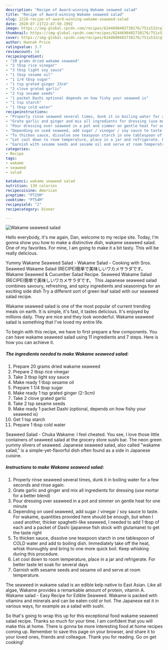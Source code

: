 ```yaml
---
description: "Recipe of Award-winning Wakame seaweed salad"
title: "Recipe of Award-winning Wakame seaweed salad"
slug: 2218-recipe-of-award-winning-wakame-seaweed-salad
date: 2020-07-21T22:47:50.199Z
image: https://img-global.cpcdn.com/recipes/6244690402738176/751x532cq70/wakame-seaweed-salad-recipe-main-photo.jpg
thumbnail: https://img-global.cpcdn.com/recipes/6244690402738176/751x532cq70/wakame-seaweed-salad-recipe-main-photo.jpg
cover: https://img-global.cpcdn.com/recipes/6244690402738176/751x532cq70/wakame-seaweed-salad-recipe-main-photo.jpg
author: Hannah Price
ratingvalue: 3.7
reviewcount: 14
recipeingredient:
- "20 grams dried wakame seaweed"
- "2 tbsp rice vinegar"
- "3 tbsp light soy sauce"
- "1 tbsp sesame oil"
- "1 1/4 tbsp sugar"
- "1 tsp grated ginger 23cm"
- "2 clove grated garlic"
- "2 tsp sesame seeds"
- "1 packet Dashi optional depends on how fishy your seaweed is"
- "1 tsp starch"
- "1 tbsp cold water"
recipeinstructions:
- "Properly rinse seaweed several times, dunk it in boiling water for a few seconds and rinse again."
- "Grate garlic and ginger and mix all ingredients for dressing (use mortar for a better blend)"
- "Pour dressing over seaweed in a pot and simmer on gentle heat for one minute"
- "Depending on used seaweed, add sugar / vinegar / soy sauce to taste. For wakame, quantities provided here should be enough, but when I used another, thicker spaghetti-like seaweed, I needed to add 1 tbsp of each and a packet of Dashi (japanese fish stock with glutamane) to get the taste right"
- "To thicken sauce, dissolve one teaspoon starch in one tablespoon of COLD water and add to boiling dish. Immediately take off the heat, whisk thoroughly and bring to one more quick boil. Keep whisking during this procedure."
- "Let cool down to room temperature, place in a jar and refrigerate. For better taste let soak for several days"
- "Garnish with sesame seeds and sesame oil and serve at room temperature."
categories:
- Recipe
tags:
- wakame
- seaweed
- salad

katakunci: wakame seaweed salad 
nutrition: 139 calories
recipecuisine: American
preptime: "PT25M"
cooktime: "PT54M"
recipeyield: "2"
recipecategory: Dinner

---
```



![Wakame seaweed salad](https://img-global.cpcdn.com/recipes/6244690402738176/751x532cq70/wakame-seaweed-salad-recipe-main-photo.jpg)

Hello everybody, it's me again, Dan, welcome to my recipe site. Today, I'm gonna show you how to make a distinctive dish, wakame seaweed salad. One of my favorites. For mine, I am going to make it a bit tasty. This will be really delicious.

Yummy Wakame Seaweed Salad - Wakame Salad - Cooking with Sros. Seaweed Wakame Salad (RECIPE)簡単で美味しいワカメサラダです。 Wakame Seaweed &amp; Cucumber Salad Recipe. Seaweed Wakame Salad (RECIPE)簡単で美味しいワカメサラダです。 This Japanese seaweed salad combines savoury, refreshing, and spicy ingredients and seasonings for an exciting side dish Try a different sort of green leaf salad with our seaweed salad recipe.

Wakame seaweed salad is one of the most popular of current trending meals on earth. It is simple, it's fast, it tastes delicious. It's enjoyed by millions daily. They are nice and they look wonderful. Wakame seaweed salad is something that I've loved my entire life.


To begin with this recipe, we have to first prepare a few components. You can have wakame seaweed salad using 11 ingredients and 7 steps. Here is how you can achieve it.

<!--inarticleads1-->

##### The ingredients needed to make Wakame seaweed salad:

1. Prepare 20 grams dried wakame seaweed
1. Prepare 2 tbsp rice vinegar
1. Take 3 tbsp light soy sauce
1. Make ready 1 tbsp sesame oil
1. Prepare 1 1/4 tbsp sugar
1. Make ready 1 tsp grated ginger (2-3cm)
1. Take 2 clove grated garlic
1. Take 2 tsp sesame seeds
1. Make ready 1 packet Dashi (optional, depends on how fishy your seaweed is)
1. Get 1 tsp starch
1. Prepare 1 tbsp cold water


Seaweed Salad - Chuka Wakame: I feel cheated. You see, I love those little containers of seaweed salad at the grocery store sushi bar. The neon green yummy slivers of seaweed. Japanese seaweed salad, also called &#34;wakame salad,&#34; is a simple-yet-flavorful dish often found as a side in Japanese cuisine. 

<!--inarticleads2-->

##### Instructions to make Wakame seaweed salad:

1. Properly rinse seaweed several times, dunk it in boiling water for a few seconds and rinse again.
1. Grate garlic and ginger and mix all ingredients for dressing (use mortar for a better blend)
1. Pour dressing over seaweed in a pot and simmer on gentle heat for one minute
1. Depending on used seaweed, add sugar / vinegar / soy sauce to taste. For wakame, quantities provided here should be enough, but when I used another, thicker spaghetti-like seaweed, I needed to add 1 tbsp of each and a packet of Dashi (japanese fish stock with glutamane) to get the taste right
1. To thicken sauce, dissolve one teaspoon starch in one tablespoon of COLD water and add to boiling dish. Immediately take off the heat, whisk thoroughly and bring to one more quick boil. Keep whisking during this procedure.
1. Let cool down to room temperature, place in a jar and refrigerate. For better taste let soak for several days
1. Garnish with sesame seeds and sesame oil and serve at room temperature.


The seaweed in wakame salad is an edible kelp native to East Asian. Like all algae, Wakame provides a remarkable amount of protein, vitamin A. Wakame salad - Easy Recipe for Edible Seaweed. Wakame is packed with vitamins and minerals and can be eaten cold or hot. The Japanese eat it in various ways, for example as a salad with sushi. 

So that's going to wrap this up for this exceptional food wakame seaweed salad recipe. Thanks so much for your time. I am confident that you will make this at home. There is gonna be more interesting food at home recipes coming up. Remember to save this page on your browser, and share it to your loved ones, friends and colleague. Thank you for reading. Go on get cooking!
